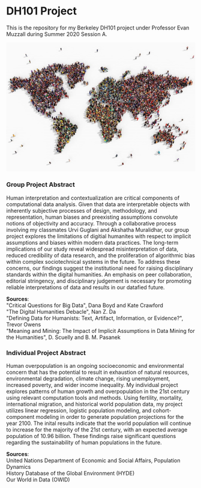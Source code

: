 # DH101 Project

This is the repository for my Berkeley DH101 project under Professor Evan Muzzall during Summer 2020 Session A.

![image](images/world.png)

### Group Project Abstract

Human interpretation and contextualization are critical components of computational data analysis. Given that data are interpretable objects with inherently subjective processes of design, methodology, and representation, human biases and preexisting assumptions convolute notions of objectivity and accuracy. Through a collaborative process involving my classmates Urvi Guglani and Akshatha Muralidhar, our group project explores the limitations of digitial humanites with respect to implicit assumptions and biases within modern data practices. The long-term implications of our study reveal widespread misinterpretation of data, reduced credibility of data research, and the proliferation of algorithmic bias within complex sociotechnical systems in the future. To address these concerns, our findings suggest the institutional need for raising disciplinary standards within the digital humanities. An emphasis on peer collaboration, editorial stringency, and disciplinary judgement is necessary for promoting reliable interpretations of data and results in our datafied future.

**Sources**:    
"Critical Questions for Big Data", Dana Boyd and Kate Crawford     
"The Digital Humanities Debacle", Nan Z. Da    
"Defining Data for Humanists: Text, Artifact, Information, or Evidence?", Trevor Owens     
"Meaning and Mining: The Impact of Implicit Assumptions in Data Mining for the Humanities", D. Scuelly and B. M. Pasanek


### Individual Project Abstract

Human overpopulation is an ongoing socioeconomic and environmental concern that has the potential to result in exhaustion of natural resources, environmental degradation, climate change, rising unemployment, increased poverty, and wider income inequality. My individual project explores patterns of human growth and overpopulation in the 21st century using relevant computation tools and methods. Using fertility, mortality, international migration, and historical world population data, my project utilizes linear regression, logistic population modeling, and cohort-component modeling in order to generate population projections for the year 2100. The inital results indicate that the world population will continue to increase for the majority of the 21st century, with an expected average population of 10.96 billion. These findings raise significant questions regarding the sustainability of human populations in the future.

**Sources**:    
United Nations Department of Economic and Social Affairs, Population Dynamics       
History Database of the Global Environment (HYDE)         
Our World in Data (OWID)  